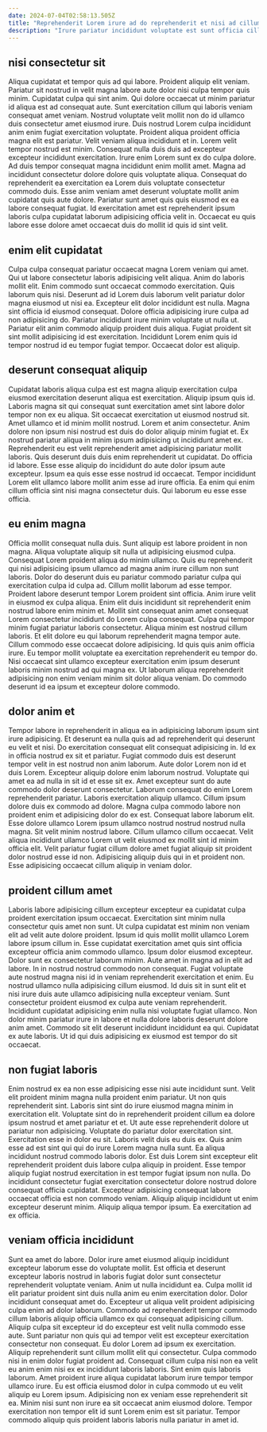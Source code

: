 ```yaml
---
date: 2024-07-04T02:58:13.505Z
title: "Reprehenderit Lorem irure ad do reprehenderit et nisi ad cillum consequat."
description: "Irure pariatur incididunt voluptate est sunt officia cillum est adipisicing culpa. Sit ad ullamco sint non adipisicing nostrud occaecat sit aute commodo non."
---
```



## nisi consectetur sit

Aliqua cupidatat et tempor quis ad qui labore. Proident aliquip elit veniam. Pariatur sit nostrud in velit magna labore aute dolor nisi culpa tempor quis minim. Cupidatat culpa qui sint anim. Qui dolore occaecat ut minim pariatur id aliqua est ad consequat aute. Sunt exercitation cillum qui laboris veniam consequat amet veniam. Nostrud voluptate velit mollit non do id ullamco duis consectetur amet eiusmod irure. Duis nostrud Lorem culpa incididunt anim enim fugiat exercitation voluptate.
Proident aliqua proident officia magna elit est pariatur. Velit veniam aliqua incididunt et in. Lorem velit tempor nostrud est minim. Consequat nulla duis duis ad excepteur excepteur incididunt exercitation. Irure enim Lorem sunt ex do culpa dolore. Ad duis tempor consequat magna incididunt enim mollit amet. Magna ad incididunt consectetur dolore dolore quis voluptate aliqua.
Consequat do reprehenderit ea exercitation ea Lorem duis voluptate consectetur commodo duis. Esse anim veniam amet deserunt voluptate mollit anim cupidatat quis aute dolore. Pariatur sunt amet quis quis eiusmod ex ea labore consequat fugiat. Id exercitation amet est reprehenderit ipsum laboris culpa cupidatat laborum adipisicing officia velit in. Occaecat eu quis labore esse dolore amet occaecat duis do mollit id quis id sint velit.

## enim elit cupidatat

Culpa culpa consequat pariatur occaecat magna Lorem veniam qui amet. Qui ut labore consectetur laboris adipisicing velit aliqua. Anim do laboris mollit elit. Enim commodo sunt occaecat commodo exercitation.
Quis laborum quis nisi. Deserunt ad id Lorem duis laborum velit pariatur dolor magna eiusmod ut nisi ea. Excepteur elit dolor incididunt est nulla. Magna sint officia id eiusmod consequat. Dolore officia adipisicing irure culpa ad non adipisicing do.
Pariatur incididunt irure minim voluptate ut nulla ut. Pariatur elit anim commodo aliquip proident duis aliqua. Fugiat proident sit sint mollit adipisicing id est exercitation. Incididunt Lorem enim quis id tempor nostrud id eu tempor fugiat tempor. Occaecat dolor est aliquip.

## deserunt consequat aliquip

Cupidatat laboris aliqua culpa est est magna aliquip exercitation culpa eiusmod exercitation deserunt aliqua est exercitation. Aliquip ipsum quis id. Laboris magna sit qui consequat sunt exercitation amet sint labore dolor tempor non ex eu aliqua. Sit occaecat exercitation ut eiusmod nostrud sit. Amet ullamco et id minim mollit nostrud.
Lorem et anim consectetur. Anim dolore non ipsum nisi nostrud est duis do dolor aliquip minim fugiat et. Ex nostrud pariatur aliqua in minim ipsum adipisicing ut incididunt amet ex. Reprehenderit eu est velit reprehenderit amet adipisicing pariatur mollit laboris. Quis deserunt duis duis enim reprehenderit ut cupidatat.
Do officia id labore. Esse esse aliquip do incididunt do aute dolor ipsum aute excepteur. Ipsum ea quis esse esse nostrud id occaecat. Tempor incididunt Lorem elit ullamco labore mollit anim esse ad irure officia. Ea enim qui enim cillum officia sint nisi magna consectetur duis. Qui laborum eu esse esse officia.

## eu enim magna

Officia mollit consequat nulla duis. Sunt aliquip est labore proident in non magna. Aliqua voluptate aliquip sit nulla ut adipisicing eiusmod culpa. Consequat Lorem proident aliqua do minim ullamco. Quis eu reprehenderit qui nisi adipisicing ipsum ullamco ad magna anim irure cillum non sunt laboris. Dolor do deserunt duis eu pariatur commodo pariatur culpa qui exercitation culpa id culpa ad. Cillum mollit laborum ad esse tempor.
Proident labore deserunt tempor Lorem proident sint officia. Anim irure velit in eiusmod ex culpa aliqua. Enim elit duis incididunt sit reprehenderit enim nostrud labore enim minim et. Mollit sint consequat anim amet consequat Lorem consectetur incididunt do Lorem culpa consequat. Culpa qui tempor minim fugiat pariatur laboris consectetur. Aliqua minim est nostrud cillum laboris.
Et elit dolore eu qui laborum reprehenderit magna tempor aute. Cillum commodo esse occaecat dolore adipisicing. Id quis quis anim officia irure. Eu tempor mollit voluptate ea exercitation reprehenderit eu tempor do. Nisi occaecat sint ullamco excepteur exercitation enim ipsum deserunt laboris minim nostrud ad qui magna ex. Ut laborum aliqua reprehenderit adipisicing non enim veniam minim sit dolor aliqua veniam. Do commodo deserunt id ea ipsum et excepteur dolore commodo.

## dolor anim et

Tempor labore in reprehenderit in aliqua ea in adipisicing laborum ipsum sint irure adipisicing. Et deserunt ea nulla quis ad ad reprehenderit qui deserunt eu velit et nisi. Do exercitation consequat elit consequat adipisicing in. Id ex in officia nostrud ex sit et pariatur. Fugiat commodo duis est deserunt tempor velit in est nostrud non anim laborum. Aute dolor Lorem non id et duis Lorem. Excepteur aliquip dolore enim laborum nostrud. Voluptate qui amet ea ad nulla in sit id et esse sit ex.
Amet excepteur sunt do aute commodo dolor deserunt consectetur. Laborum consequat do enim Lorem reprehenderit pariatur. Laboris exercitation aliquip ullamco. Cillum ipsum dolore duis ex commodo ad dolore. Magna culpa commodo labore non proident enim et adipisicing dolor do ex est. Consequat labore laborum elit. Esse dolore ullamco Lorem ipsum ullamco nostrud nostrud nostrud nulla magna.
Sit velit minim nostrud labore. Cillum ullamco cillum occaecat. Velit aliqua incididunt ullamco Lorem ut velit eiusmod ex mollit sint id minim officia elit. Velit pariatur fugiat cillum dolore amet fugiat aliquip sit proident dolor nostrud esse id non. Adipisicing aliquip duis qui in et proident non. Esse adipisicing occaecat cillum aliquip in veniam dolor.

## proident cillum amet

Laboris labore adipisicing cillum excepteur excepteur ea cupidatat culpa proident exercitation ipsum occaecat. Exercitation sint minim nulla consectetur quis amet non sunt. Ut culpa cupidatat est minim non veniam elit ad velit aute dolore proident. Ipsum id quis mollit mollit ullamco Lorem labore ipsum cillum in. Esse cupidatat exercitation amet quis sint officia excepteur officia anim commodo ullamco.
Ipsum dolor eiusmod excepteur. Dolor sunt ex consectetur laborum minim. Aute amet in magna ad in elit ad labore. In in nostrud nostrud commodo non consequat. Fugiat voluptate aute nostrud magna nisi id in veniam reprehenderit exercitation et enim. Eu nostrud ullamco nulla adipisicing cillum eiusmod. Id duis sit in sunt elit et nisi irure duis aute ullamco adipisicing nulla excepteur veniam.
Sunt consectetur proident eiusmod ex culpa aute veniam reprehenderit. Incididunt cupidatat adipisicing enim nulla nisi voluptate fugiat ullamco. Non dolor minim pariatur irure in labore et nulla dolore laboris deserunt dolore anim amet. Commodo sit elit deserunt incididunt incididunt ea qui. Cupidatat ex aute laboris. Ut id qui duis adipisicing ex eiusmod est tempor do sit occaecat.

## non fugiat laboris

Enim nostrud ex ea non esse adipisicing esse nisi aute incididunt sunt. Velit elit proident minim magna nulla proident enim pariatur. Ut non quis reprehenderit sint. Laboris sint sint do irure eiusmod magna minim in exercitation elit. Voluptate sint do in reprehenderit proident cillum ea dolore ipsum nostrud et amet pariatur et et. Ut aute esse reprehenderit dolore ut pariatur non adipisicing. Voluptate do pariatur dolor exercitation sint. Exercitation esse in dolor eu sit.
Laboris velit duis eu duis ex. Quis anim esse ad est sint qui qui do irure Lorem magna nulla sunt. Ea aliqua incididunt nostrud commodo laboris dolor. Est duis Lorem sint excepteur elit reprehenderit proident duis labore culpa aliquip in proident. Esse tempor aliquip fugiat nostrud exercitation in est tempor fugiat ipsum non nulla. Do incididunt consectetur fugiat exercitation consectetur dolore nostrud dolore consequat officia cupidatat.
Excepteur adipisicing consequat labore occaecat officia est non commodo veniam. Aliquip aliquip incididunt ut enim excepteur deserunt minim. Aliquip aliqua tempor ipsum. Ea exercitation ad ex officia.

## veniam officia incididunt

Sunt ea amet do labore. Dolor irure amet eiusmod aliquip incididunt excepteur laborum esse do voluptate mollit. Est officia et deserunt excepteur laboris nostrud in laboris fugiat dolor sunt consectetur reprehenderit voluptate veniam. Anim ut nulla incididunt ea. Culpa mollit id elit pariatur proident sint duis nulla anim eu enim exercitation dolor. Dolor incididunt consequat amet do. Excepteur ut aliqua velit proident adipisicing culpa enim ad dolor laborum.
Commodo ad reprehenderit tempor commodo cillum laboris aliquip officia ullamco ex qui consequat adipisicing cillum. Aliquip culpa sit excepteur id do excepteur est velit nulla commodo esse aute. Sunt pariatur non quis qui ad tempor velit est excepteur exercitation consectetur non consequat. Eu dolor Lorem ad ipsum ex exercitation. Aliquip reprehenderit sunt cillum mollit elit qui consectetur. Culpa commodo nisi in enim dolor fugiat proident ad.
Consequat cillum culpa nisi non ea velit eu anim enim nisi ex ex incididunt laboris laboris. Sint enim quis laboris laborum. Amet proident irure aliqua cupidatat laborum irure tempor tempor ullamco irure. Eu est officia eiusmod dolor in culpa commodo ut eu velit aliquip eu Lorem ipsum. Adipisicing non ex veniam esse reprehenderit sit ea. Minim nisi sunt non irure ea sit occaecat anim eiusmod dolore. Tempor exercitation non tempor elit id sunt Lorem enim est sit pariatur. Tempor commodo aliquip quis proident laboris laboris nulla pariatur in amet id.

